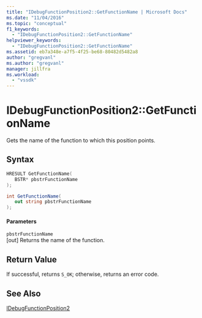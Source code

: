 ```yaml
---
title: "IDebugFunctionPosition2::GetFunctionName | Microsoft Docs"
ms.date: "11/04/2016"
ms.topic: "conceptual"
f1_keywords: 
  - "IDebugFunctionPosition2::GetFunctionName"
helpviewer_keywords: 
  - "IDebugFunctionPosition2::GetFunctionName"
ms.assetid: eb7a348e-a7f5-4f25-be68-80482d5482a8
author: "gregvanl"
ms.author: "gregvanl"
manager: jillfra
ms.workload: 
  - "vssdk"
---
```

# IDebugFunctionPosition2::GetFunctionName
Gets the name of the function to which this position points.  
  
## Syntax  
  
```cpp  
HRESULT GetFunctionName(   
   BSTR* pbstrFunctionName  
);  
```  
  
```csharp  
int GetFunctionName(  
   out string pbstrFunctionName  
);  
```  
  
#### Parameters  
 `pbstrFunctionName`  
 [out] Returns the name of the function.  
  
## Return Value  
 If successful, returns `S_OK`; otherwise, returns an error code.  
  
## See Also  
 [IDebugFunctionPosition2](../../../extensibility/debugger/reference/idebugfunctionposition2.md)